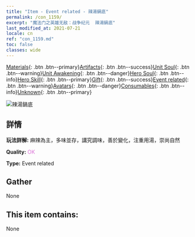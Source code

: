 ```yaml
---
title: "Item - Event related - 辣湯鍋底"
permalink: /con_1159/
excerpt: "魔法门之英雄无敌：战争纪元  辣湯鍋底"
last_modified_at: 2021-07-21
locale: cn
ref: "con_1159.md"
toc: false
classes: wide
---
```

 [Materials](/ItemsCN/){: .btn .btn--primary}[Artifacts](/ItemsCN/Artifacts/){: .btn .btn--success}[Unit Soul](/ItemsCN/UnitSoul/){: .btn .btn--warning}[Unit Awakening](/ItemsCN/UnitAwakening/){: .btn .btn--danger}[Hero Soul](/ItemsCN/HeroSoul/){: .btn .btn--info}[Hero Skill](/ItemsCN/HeroSkill/){: .btn .btn--primary}[Gift](/ItemsCN/Gift/){: .btn .btn--success}[Event related](/ItemsCN/Events/){: .btn .btn--warning}[Avatars](/ItemsCN/Avatars/){: .btn .btn--danger}[Consumables](/ItemsCN/Consumables/){: .btn .btn--info}[Unknown](/ItemsCN/Unknown/){: .btn .btn--primary}

 ![辣湯鍋底](/images/t/i_8150002.png)

## 詳情
 **玩法詳解:** 麻辣為主，多味並存，講究調味，善於變化，注重用湯，崇尚自然

 **Quality:** <span style="color: #DA70D6">OK</span>

 **Type:** Event related

## Gather

  None

## This item contains:

  None

